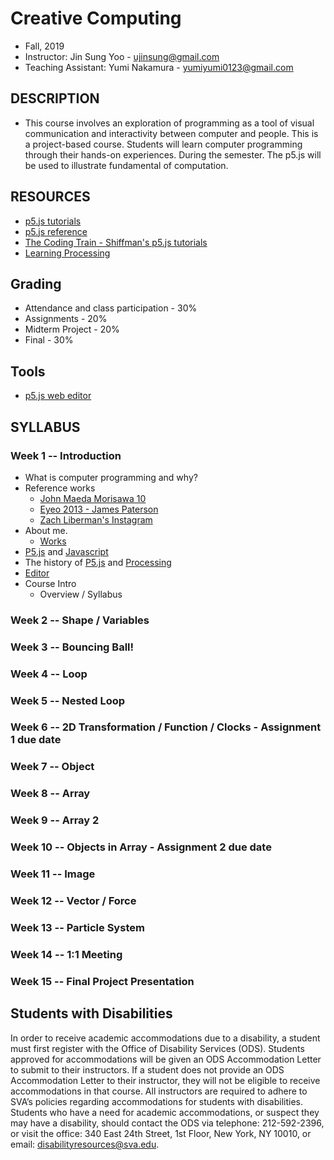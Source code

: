 # Creative Computing
- Fall, 2019
- Instructor: Jin Sung Yoo - ujinsung@gmail.com
- Teaching Assistant: Yumi Nakamura - yumiyumi0123@gmail.com

## DESCRIPTION
- This course involves an exploration of programming as a tool of visual communication and interactivity between computer and people. This is a project-based course. Students will learn computer programming through their hands-on experiences. During the semester. The p5.js will be used to illustrate fundamental of computation.

## RESOURCES
- [p5.js tutorials](https://p5js.org/learn/)
- [p5.js reference](http://p5js.org/reference)
- [The Coding Train - Shiffman's p5.js tutorials](https://www.youtube.com/user/shiffman/playlists)
- [Learning Processing](http://learningprocessing.com/)

## Grading
* Attendance and class participation - 30%
* Assignments - 20%
* Midterm Project - 20%
* Final - 30%

## Tools
* [p5.js web editor](https://editor.p5js.org)

## SYLLABUS

### Week 1 -- Introduction
  * What is computer programming and why?
  * Reference works
    * [John Maeda Morisawa 10](https://maedastudio.com/morisawa-10-2016/)
    * [Eyeo 2013 - James Paterson](https://vimeo.com/69323991)
    * [Zach Liberman's Instagram](https://www.instagram.com/zach.lieberman/?hl=en)
  * About me.
    * [Works](https://vimeo.com/136505838)
  * [P5.js](https://p5js.org/) and [Javascript](https://en.wikipedia.org/wiki/JavaScript)
  * The history of [P5.js](https://p5js.org/) and [Processing](https://processing.org/)
  * [Editor](https://editor.p5js.org/)
  * Course Intro
    * Overview / Syllabus
    
### Week 2 -- Shape / Variables

### Week 3 -- Bouncing Ball!

### Week 4 -- Loop

### Week 5 -- Nested Loop

### Week 6 -- 2D Transformation / Function / Clocks - Assignment 1 due date

### Week 7 -- Object

### Week 8 -- Array

### Week 9 -- Array 2

### Week 10 -- Objects in Array - Assignment 2 due date

### Week 11 -- Image

### Week 12 -- Vector / Force

### Week 13 -- Particle System

### Week 14 -- 1:1 Meeting

### Week 15 -- Final Project Presentation

## Students with Disabilities

In order to receive academic accommodations due to a disability, a student must first register with the Office of Disability Services (ODS). Students approved for accommodations will be given an ODS Accommodation Letter to submit to their instructors. If a student does not provide an ODS Accommodation Letter to their instructor, they will not be eligible to receive accommodations in that course. All instructors are required to adhere to SVA’s policies regarding accommodations for students with disabilities. Students who have a need for academic accommodations, or suspect they may have a disability, should contact the ODS via telephone: 212-592-2396, or visit the office: 340 East 24th Street, 1st Floor, New York, NY 10010, or email: disabilityresources@sva.edu.
